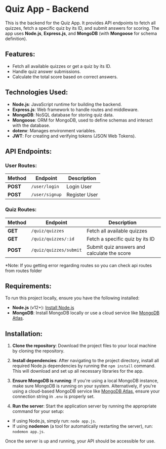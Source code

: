 # Quiz App - Backend

This is the backend for the Quiz App. It provides API endpoints to fetch all quizzes, fetch a specific quiz by its ID, and submit answers for scoring. The app uses **Node.js**, **Express.js**, and **MongoDB** (with **Mongoose** for schema definition).

## Features:
- Fetch all available quizzes or get a quiz by its ID.
- Handle quiz answer submissions.
- Calculate the total score based on correct answers.

## Technologies Used:
- **Node.js**: JavaScript runtime for building the backend.
- **Express.js**: Web framework to handle routes and middleware.
- **MongoDB**: NoSQL database for storing quiz data.
- **Mongoose**: ORM for MongoDB, used to define schemas and interact with the database.
- **dotenv**: Manages environment variables.
- **JWT**: For creating and verifying tokens (JSON Web Tokens).

## API Endpoints:

### User Routes:

| Method | Endpoint                         | Description                        |
|--------|----------------------------------|------------------------------------|
| **POST**    | `/user/login`                    | Login User                      |
| **POST**     | `/user/signup`                    | Register User                  |

### Quiz Routes:

| Method | Endpoint                         | Description                        |
|--------|----------------------------------|------------------------------------|
| **GET**    | `/quiz/quizzes`                   | Fetch all available quizzes         |
| **GET**    | `/quiz/quizzes/:id`               | Fetch a specific quiz by its ID     |
| **POST**   | `/quiz/quizzes/submit`            | Submit quiz answers and calculate the score |

*Note: If you getting error regarding routes so you can check api routes from routes folder

## Requirements:
To run this project locally, ensure you have the following installed:

- **Node.js** (v12+): [Install Node.js](https://nodejs.org/)
- **MongoDB**: Install MongoDB locally or use a cloud service like [MongoDB Atlas](https://www.mongodb.com/cloud/atlas).

## Installation:

1. **Clone the repository**: Download the project files to your local machine by cloning the repository.

2. **Install dependencies**: After navigating to the project directory, install all required Node.js dependencies by running the `npm install` command. This will download and set up all necessary libraries for the app.

3. **Ensure MongoDB is running**: If you're using a local MongoDB instance, make sure MongoDB is running on your system. Alternatively, if you're using a cloud-based MongoDB service like [MongoDB Atlas](https://www.mongodb.com/cloud/atlas), ensure your connection string in `.env` is properly set.

4. **Run the server**: Start the application server by running the appropriate command for your setup:
- If using Node.js, simply run: `node app.js`.
- If using **nodemon** (a tool for automatically restarting the server), run: `nodemon app.js`.

Once the server is up and running, your API should be accessible for use.


